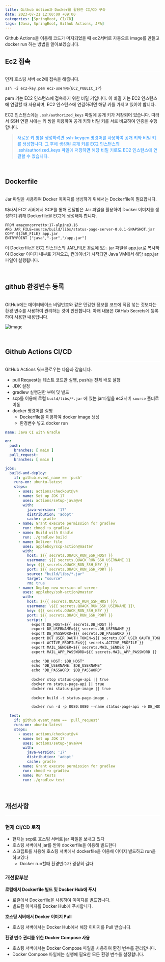 ```yaml
---
title: Github Action과 Docker를 활용한 CI/CD 구축
date: 2023-07-21 12:00:00 +09:00
categories: [SpringBoot, CI/CD]
tags: [Java, SpringBoot, Github Actions, JPA]     
---
```


Github Actions을 이용해 코드가 머지되었을 때 ec2서버로 자동으로 image를 만들고 docker run 하는 방법을 알아보겠습니다.

## Ec2 접속

<hr style="height: 2px; border: none; background-color: white;" />

먼저 호스팅 서버 ec2에 접속을 해줍니다.

```shell
ssh -i ec2-key.pem ec2-user@${EC2_PUBLIC_IP}
```

pem 키는 EC2 인스턴스에 접속하기 위한 비밀 키입니다. 이 비밀 키는 EC2 인스턴스에 연결할 때 사용되며, EC2 인스턴스에 연결하려면 해당 키를 가지고 있어야 합니다.

EC2 인스턴스에는 `.ssh/authorized_keys` 파일에 공개 키가 저장되어 있습니다. 따라서 SSH 연결 시에는 키 쌍을 이용하여 공개 키와 비밀 키를 서로 비교하여 인증을 수행합니다.

> <font color='dodgerblue'>새로운 키 쌍을 생성하려면 ssh-keygen 명령어를 사용하여 공개 키와 비밀 키를 생성합니다. 그 후에 생성된 공개 키를 EC2 인스턴스의 .ssh/authorized_keys 파일에 저장하면 해당 비밀 키로도 EC2 인스턴스에 연결할 수 있습니다.</font>

<br>

## Dockerfile

<hr style="height: 2px; border: none; background-color: white;" />

Jar 파일을 사용하여 Docker 이미지를 생성하기 위해서는 Dockerfile이 필요합니다. 

따라서 EC2 서버에서 SCP를 통해 전달받은 Jar 파일을 활용하여 Docker 이미지를 생성하기 위해 Dockerfile을 EC2에 생성해야 합니다.

```shell
FROM amazoncorretto:17-alpine3.16
ARG JAR_FILE=source/build/libs/status-page-server-0.0.1-SNAPSHOT.jar
COPY ${JAR_FILE} app.jar
ENTRYPOINT ["java","-jar","/app.jar"]
```

이 Dockerfile은 EC2 인스턴스의 JAR_FILE 경로에 있는 jar 파일을 app.jar로 복사하여 Docker 이미지 내부로 가져오고, 컨테이너가 시작되면 Java VM에서 해당 app.jar 파일이 실행됩니다.

<br>

## github 환경변수 등록

<hr style="height: 2px; border: none; background-color: white;" />

GitHub에는 데이터베이스 비밀번호와 같은 민감한 정보를 코드에 직접 넣는 것보다는 환경 변수를 사용하여 관리하는 것이 안전합니다. 아래 내용은 GitHub Secrets에 등록하여 사용한 내용입니다.

![image](https://github.com/rlatmd0829/rlatmd0829.github.io/assets/70622731/19abf86d-cf84-4035-82b8-056d230e52f3)

<br>

## Github Actions CI/CD 

<hr style="height: 2px; border: none; background-color: white;" />

GitHub Actions 워크플로우는 다음과 같습니다.

- pull Request는 테스트 코드만 실행, push는 전체 배포 실행
- JDK 설정
- gradlew 실행권한 부여 및 빌드
- scp를 이용해 로컬 `build/libs/*.jar` 에 있는 jar파일을 ec2서버 `source` 폴더로 이동
- docker 명령어를 실행
  - Dockerfile을 이용하여 docker image 생성
  - 환경변수 넣고 docker run

```yaml
name: Java CI with Gradle

on:
  push:
    branches: [ main ]
  pull_request:
    branches: [ main ]

jobs:
  build-and-deploy:
    if: github.event_name == 'push'
    runs-on: ubuntu-latest
    steps:
      - uses: actions/checkout@v4
      - name: Set up JDK 17
        uses: actions/setup-java@v4
        with:
          java-version: '17'
          distribution: 'adopt'
          cache: gradle
      - name: Grant execute permission for gradlew
        run: chmod +x gradlew
      - name: Build with Gradle
        run: ./gradlew build
      - name: Deliver file
        uses: appleboy/scp-action@master
        with:
          host: ${{ secrets.QUACK_RUN_SSH_HOST }}
          username: ${{ secrets.QUACK_RUN_SSH_USERNAME }}
          key: ${{ secrets.QUACK_RUN_SSH_KEY }}
          port: ${{ secrets.QUACK_RUN_SSH_PORT }}
          source: "build/libs/*.jar"
          target: "source"
          rm: true
      - name: Deploy new version of server
        uses: appleboy/ssh-action@master
        with:
          host: $\{{ secrets.QUACK_RUN_SSH_HOST }}\
          username: \${{ secrets.QUACK_RUN_SSH_USERNAME }}\
          key: ${{ secrets.QUACK_RUN_SSH_KEY }}
          port: ${{ secrets.QUACK_RUN_SSH_PORT }}
          script: |
            export DB_HOST=${{ secrets.DB_HOST }}
            export DB_USERNAME=${{ secrets.DB_USERNAME }}
            export DB_PASSWORD=${{ secrets.DB_PASSWORD }}
            export BOT_USER_OAUTH_TOKEN=${{ secrets.BOT_USER_OAUTH_TOKEN }}
            export ACTIVE_PROFILE=${{ secrets.ACTIVE_PROFILE }}
            export MAIL_SENDER=${{ secrets.MAIL_SENDER }}
            export MAIL_APP_PASSWORD=${{ secrets.MAIL_APP_PASSWORD }}
            
            echo "DB_HOST: $DB_HOST"
            echo "DB_USERNAME: $DB_USERNAME"
            echo "DB_PASSWORD: $DB_PASSWORD"
            
            docker stop status-page-api || true
            docker rm status-page-api || true
            docker rmi status-page-image || true
            
            docker build -t status-page-image .

            docker run -d -p 8080:8080 --name status-page-api -e DB_HOST=$DB_HOST -e DB_USERNAME=$DB_USERNAME -e DB_PASSWORD=$DB_PASSWORD -e BOT_USER_OAUTH_TOKEN=$BOT_USER_OAUTH_TOKEN -e SPRING_PROFILES_ACTIVE=$ACTIVE_PROFILE -e MAIL_SENDER=$MAIL_SENDER -e MAIL_APP_PASSWORD=$MAIL_APP_PASSWORD status-page-image:latest

  test:
    if: github.event_name == 'pull_request'
    runs-on: ubuntu-latest
    steps:
      - uses: actions/checkout@v4
      - name: Set up JDK 17
        uses: actions/setup-java@v4
        with:
          java-version: '17'
          distribution: 'adopt'
          cache: gradle
      - name: Grant execute permission for gradlew
        run: chmod +x gradlew
      - name: Run tests
        run: ./gradlew test
```


<br>

## 개선사항

<hr style="height: 2px; border: none; background-color: white;" />

### 현재 CI/CD 로직

- 현재는 scp로 호스팅 서버로 jar 파일을 보내고 있다
- 호스팅 서버에서 jar를 받아 dockerfile을 이용해 빌드한다
- 스크립트를 사용해 호스팅 서버에서 dockerfile을 이용해 이미지 빌드하고 run을 하고있다
  - Docker run할때 환경변수가 굉장히 길다


### 개선할부분

**로컬에서 Dockerfile 빌드 및 Docker Hub에 푸시**

- 로컬에서 Dockerfile을 사용하여 이미지를 빌드합니다.
- 빌드된 이미지를 Docker Hub에 푸시합니다.

**호스팅 서버에서 Docker 이미지 Pull**

- 호스팅 서버에서는 Docker Hub에서 해당 이미지를 Pull 받습니다. 

**환경 변수 관리를 위한 Docker Compose 사용**

- 호스팅 서버에서는 Docker Compose 파일을 사용하여 환경 변수를 관리합니다.
- Docker Compose 파일에는 실행에 필요한 모든 환경 변수를 설정합니다.


